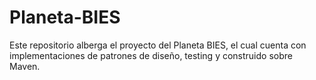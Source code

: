 # Planeta-BIES
Este repositorio alberga el proyecto del Planeta BIES, el cual cuenta con implementaciones de patrones de diseño, testing y construido sobre Maven.
